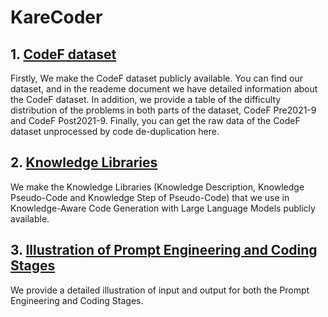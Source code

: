 # KareCoder
## 1. [CodeF dataset](https://github.com/CodeGeneration3/KareCoder/tree/main/CodeF%20dataset)
Firstly, We make the CodeF dataset publicly available. You can find our dataset, and in the reademe document we have detailed information about the CodeF dataset. In addition, we provide a table of the difficulty distribution of the problems in both parts of the dataset, CodeF Pre2021-9 and CodeF Post2021-9. Finally, you can get the raw data of the CodeF dataset unprocessed by code de-duplication here.
## 2. [Knowledge Libraries](https://github.com/CodeGeneration3/KareCoder/tree/main/Knowledge%20Libraries)
We make the Knowledge Libraries (Knowledge Description, Knowledge Pseudo-Code and Knowledge Step of Pseudo-Code) that we use in Knowledge-Aware Code Generation with Large Language Models publicly available. 
## 3. [Illustration of Prompt Engineering and Coding Stages](https://github.com/CodeGeneration3/KareCoder/tree/main/Illustration%20of%20Prompt%20Engineering%20and%20Coding%20Stages)
We provide a detailed illustration of input and output for both the Prompt Engineering and Coding Stages. 
